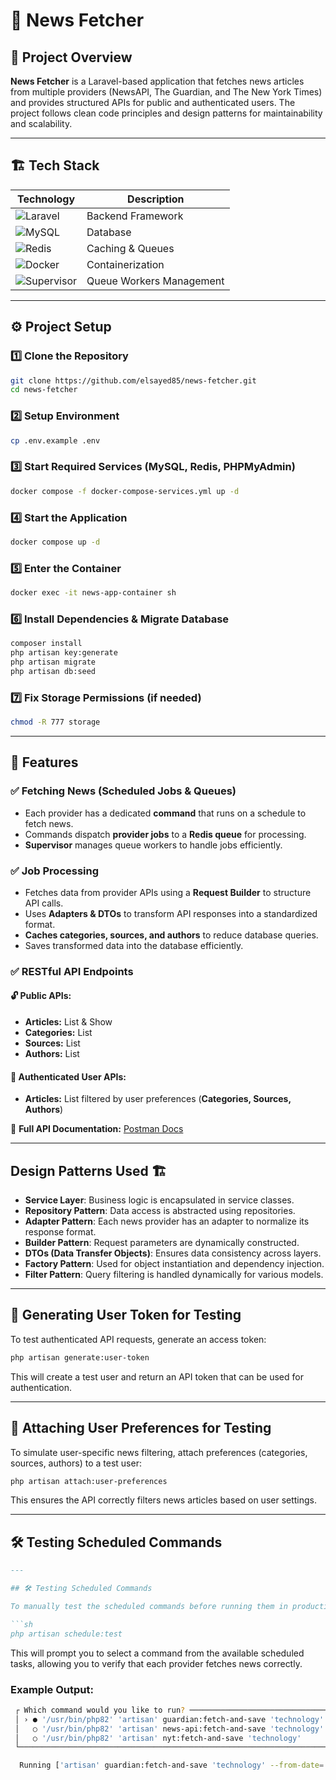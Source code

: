 # 📰 News Fetcher

## 🚀 Project Overview

**News Fetcher** is a Laravel-based application that fetches news articles from multiple providers (NewsAPI, The
Guardian, and The New York Times) and provides structured APIs for public and authenticated users. The project follows
clean code principles and design patterns for maintainability and scalability.

---

## 🏗️ Tech Stack

| Technology                                                                                                   | Description              |
|--------------------------------------------------------------------------------------------------------------|--------------------------|
| ![Laravel](https://img.shields.io/badge/Laravel-FF2D20?style=for-the-badge&logo=laravel&logoColor=white)     | Backend Framework        |
| ![MySQL](https://img.shields.io/badge/MySQL-4479A1?style=for-the-badge&logo=mysql&logoColor=white)           | Database                 |
| ![Redis](https://img.shields.io/badge/Redis-DC382D?style=for-the-badge&logo=redis&logoColor=white)           | Caching & Queues         |
| ![Docker](https://img.shields.io/badge/Docker-2496ED?style=for-the-badge&logo=docker&logoColor=white)        | Containerization         |
| ![Supervisor](https://img.shields.io/badge/Supervisor-4CAF50?style=for-the-badge&logo=linux&logoColor=white) | Queue Workers Management |

---

## ⚙️ Project Setup

### 1️⃣ Clone the Repository

```sh
git clone https://github.com/elsayed85/news-fetcher.git
cd news-fetcher
```

### 2️⃣ Setup Environment

```sh
cp .env.example .env
```

### 3️⃣ Start Required Services (MySQL, Redis, PHPMyAdmin)

```sh
docker compose -f docker-compose-services.yml up -d
```

### 4️⃣ Start the Application

```sh
docker compose up -d
```

### 5️⃣ Enter the Container

```sh
docker exec -it news-app-container sh
```

### 6️⃣ Install Dependencies & Migrate Database

```sh
composer install
php artisan key:generate
php artisan migrate
php artisan db:seed
```

### 7️⃣ Fix Storage Permissions (if needed)

```sh
chmod -R 777 storage
```

---

## 📌 Features

### ✅ Fetching News (Scheduled Jobs & Queues)

- Each provider has a dedicated **command** that runs on a schedule to fetch news.
- Commands dispatch **provider jobs** to a **Redis queue** for processing.
- **Supervisor** manages queue workers to handle jobs efficiently.

### ✅ Job Processing

- Fetches data from provider APIs using a **Request Builder** to structure API calls.
- Uses **Adapters & DTOs** to transform API responses into a standardized format.
- **Caches categories, sources, and authors** to reduce database queries.
- Saves transformed data into the database efficiently.

### ✅ RESTful API Endpoints

#### 🔓 Public APIs:

- **Articles:** List & Show
- **Categories:** List
- **Sources:** List
- **Authors:** List

#### 🔐 Authenticated User APIs:

- **Articles:** List filtered by user preferences (**Categories, Sources, Authors**)

📌 **Full API Documentation:** [Postman Docs](https://documenter.getpostman.com/view/30884782/2sAYXFiHMc)

---

## Design Patterns Used 🏗️

- **Service Layer**: Business logic is encapsulated in service classes.
- **Repository Pattern**: Data access is abstracted using repositories.
- **Adapter Pattern**: Each news provider has an adapter to normalize its response format.
- **Builder Pattern**: Request parameters are dynamically constructed.
- **DTOs (Data Transfer Objects)**: Ensures data consistency across layers.
- **Factory Pattern**: Used for object instantiation and dependency injection.
- **Filter Pattern**: Query filtering is handled dynamically for various models.

---

## 🔑 Generating User Token for Testing

To test authenticated API requests, generate an access token:

```sh
php artisan generate:user-token
```

This will create a test user and return an API token that can be used for authentication.

---

## 🎯 Attaching User Preferences for Testing

To simulate user-specific news filtering, attach preferences (categories, sources, authors) to a test user:

```sh
php artisan attach:user-preferences
```

This ensures the API correctly filters news articles based on user settings.

---

## 🛠️ Testing Scheduled Commands

```md
---

## 🛠️ Testing Scheduled Commands

To manually test the scheduled commands before running them in production, use:

```sh
php artisan schedule:test
```

This will prompt you to select a command from the available scheduled tasks, allowing you to verify that each provider
fetches news correctly.

### Example Output:

```sh
 ┌ Which command would you like to run? ─────────────────────────────────────────────────────────────────────┐
 │ › ● '/usr/bin/php82' 'artisan' guardian:fetch-and-save 'technology' --from-date='2024-01-01' --page='1'   │
 │   ○ '/usr/bin/php82' 'artisan' news-api:fetch-and-save 'technology'                                       │
 │   ○ '/usr/bin/php82' 'artisan' nyt:fetch-and-save 'technology'                                            │
 └───────────────────────────────────────────────────────────────────────────────────────────────────────────┘

  Running ['artisan' guardian:fetch-and-save 'technology' --from-date='2024-01-01' --page='1'] ... DONE (114ms)
```
